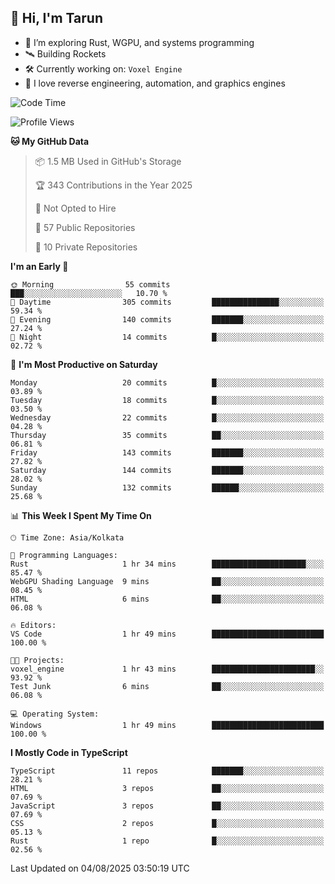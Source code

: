 ## 👋 Hi, I'm Tarun

- 🧠 I’m exploring Rust, WGPU, and systems programming
- 🛰️ Building Rockets
- 🛠️ Currently working on: `Voxel Engine`
- 🧪 I love reverse engineering, automation, and graphics engines

<!--START_SECTION:waka-->
![Code Time](http://img.shields.io/badge/Code%20Time-19%20hrs%2052%20mins-blue)

![Profile Views](http://img.shields.io/badge/Profile%20Views-71-blue)

**🐱 My GitHub Data** 

> 📦 1.5 MB Used in GitHub's Storage 
 > 
> 🏆 343 Contributions in the Year 2025
 > 
> 🚫 Not Opted to Hire
 > 
> 📜 57 Public Repositories 
 > 
> 🔑 10 Private Repositories 
 > 
**I'm an Early 🐤** 

```text
🌞 Morning                55 commits          ███░░░░░░░░░░░░░░░░░░░░░░   10.70 % 
🌆 Daytime                305 commits         ███████████████░░░░░░░░░░   59.34 % 
🌃 Evening                140 commits         ███████░░░░░░░░░░░░░░░░░░   27.24 % 
🌙 Night                  14 commits          █░░░░░░░░░░░░░░░░░░░░░░░░   02.72 % 
```
📅 **I'm Most Productive on Saturday** 

```text
Monday                   20 commits          █░░░░░░░░░░░░░░░░░░░░░░░░   03.89 % 
Tuesday                  18 commits          █░░░░░░░░░░░░░░░░░░░░░░░░   03.50 % 
Wednesday                22 commits          █░░░░░░░░░░░░░░░░░░░░░░░░   04.28 % 
Thursday                 35 commits          ██░░░░░░░░░░░░░░░░░░░░░░░   06.81 % 
Friday                   143 commits         ███████░░░░░░░░░░░░░░░░░░   27.82 % 
Saturday                 144 commits         ███████░░░░░░░░░░░░░░░░░░   28.02 % 
Sunday                   132 commits         ██████░░░░░░░░░░░░░░░░░░░   25.68 % 
```


📊 **This Week I Spent My Time On** 

```text
🕑︎ Time Zone: Asia/Kolkata

💬 Programming Languages: 
Rust                     1 hr 34 mins        █████████████████████░░░░   85.47 % 
WebGPU Shading Language  9 mins              ██░░░░░░░░░░░░░░░░░░░░░░░   08.45 % 
HTML                     6 mins              ██░░░░░░░░░░░░░░░░░░░░░░░   06.08 % 

🔥 Editors: 
VS Code                  1 hr 49 mins        █████████████████████████   100.00 % 

🐱‍💻 Projects: 
voxel_engine             1 hr 43 mins        ███████████████████████░░   93.92 % 
Test Junk                6 mins              ██░░░░░░░░░░░░░░░░░░░░░░░   06.08 % 

💻 Operating System: 
Windows                  1 hr 49 mins        █████████████████████████   100.00 % 
```

**I Mostly Code in TypeScript** 

```text
TypeScript               11 repos            ███████░░░░░░░░░░░░░░░░░░   28.21 % 
HTML                     3 repos             ██░░░░░░░░░░░░░░░░░░░░░░░   07.69 % 
JavaScript               3 repos             ██░░░░░░░░░░░░░░░░░░░░░░░   07.69 % 
CSS                      2 repos             █░░░░░░░░░░░░░░░░░░░░░░░░   05.13 % 
Rust                     1 repo              █░░░░░░░░░░░░░░░░░░░░░░░░   02.56 % 
```




 Last Updated on 04/08/2025 03:50:19 UTC
<!--END_SECTION:waka-->
